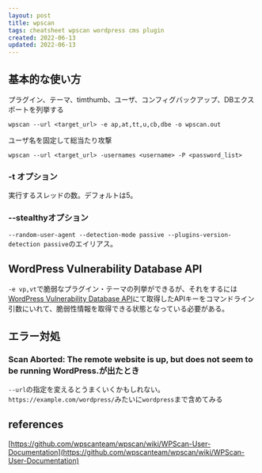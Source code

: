 ```yaml
---
layout: post
title: wpscan
tags: cheatsheet wpscan wordpress cms plugin
created: 2022-06-13
updated: 2022-06-13
---
```


## 基本的な使い方

プラグイン、テーマ、timthumb、ユーザ、コンフィグバックアップ、DBエクスポートを列挙する
```
wpscan --url <target_url> -e ap,at,tt,u,cb,dbe -o wpscan.out
```

ユーザ名を固定して総当たり攻撃
```
wpscan --url <target_url> -usernames <username> -P <password_list>
```

### -t オプション

実行するスレッドの数。デフォルトは5。

### &#45;&#45;stealthyオプション

```--random-user-agent --detection-mode passive --plugins-version-detection passive```のエイリアス。

## WordPress Vulnerability Database API

```-e vp,vt```で脆弱なプラグイン・テーマの列挙ができるが、それをするには[WordPress Vulnerability Database API](https://wpscan.com/api)にて取得したAPIキーをコマンドライン引数にいれて、脆弱性情報を取得できる状態となっている必要がある。

## エラー対処

### Scan Aborted: The remote website is up, but does not seem to be running WordPress.が出たとき

```--url```の指定を変えるとうまくいくかもしれない。```https://example.com/wordpress/```みたいに```wordpress```まで含めてみる


## references

[https://github.com/wpscanteam/wpscan/wiki/WPScan-User-Documentation](https://github.com/wpscanteam/wpscan/wiki/WPScan-User-Documentation)
